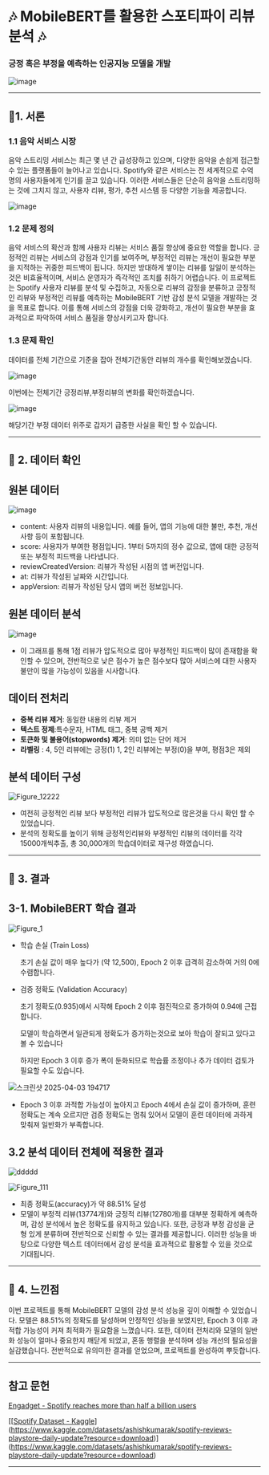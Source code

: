 # 🎶 MobileBERT를 활용한 스포티파이 리뷰 분석  🎶


###  긍정 혹은 부정을 예측하는 인공지능 모델을 개발
![image](https://github.com/user-attachments/assets/a4d35ca1-1626-4ad4-a7f4-500600a710b4)



---

## 🎵1. 서론

### 1.1 음악 서비스 시장

음악 스트리밍 서비스는 최근 몇 년 간 급성장하고 있으며, 다양한 음악을 손쉽게 접근할 수 있는 플랫폼들이 늘어나고 있습니다. Spotify와 같은 서비스는 전 세계적으로 수억 명의 사용자들에게 인기를 끌고 있습니다. 이러한 서비스들은 단순히 음악을 스트리밍하는 것에 그치지 않고, 사용자 리뷰, 평가, 추천 시스템 등 다양한 기능을 제공합니다.


![image](https://github.com/user-attachments/assets/9ec2db8e-9f3f-4a8c-83fe-b831dbbe7ee4)


### 1.2 문제 정의

음악 서비스의 확산과 함께 사용자 리뷰는 서비스 품질 향상에 중요한 역할을 합니다.
긍정적인 리뷰는 서비스의 강점과 인기를 보여주며, 부정적인 리뷰는 개선이 필요한 부분을 지적하는 귀중한 피드백이 됩니다.
하지만 방대하게 쌓이는 리뷰를 일일이 분석하는 것은 비효율적이며, 서비스 운영자가 즉각적인 조치를 취하기 어렵습니다.
이 프로젝트는  Spotify 사용자 리뷰를 분석 및 수집하고, 자동으로 리뷰의 감정을 분류하고 긍정적인 리뷰와 
부정적인 리뷰를 예측하는 MobileBERT 기반 감성 분석 모델을 개발하는 것을 목표로 합니다.
이를 통해 서비스의 강점을 더욱 강화하고, 개선이 필요한 부분을 효과적으로 파악하여 서비스 품질을 향상시키고자 합니다.

### 1.3 문제 확인
데이터를 전체 기간으로 기준을 잡아 전체기간동안 리뷰의 개수를 확인해보겠습니다.


![image](https://github.com/user-attachments/assets/221da211-9c7c-4dd3-9b05-73774f160de2)

이번에는 전체기간 긍정리뷰,부정리뷰의 변화를 확인하겠습니다. 

![image](https://github.com/user-attachments/assets/05a1ed6d-63a0-4111-9c73-67e69e5d3339)


해당기간 부정 데이터 위주로 갑자기 급증한 사실을 확인 할 수 있습니다.



---

## 🎵 2. 데이터 확인


## 원본 데이터

![image](https://github.com/user-attachments/assets/af29b164-f260-4bc1-a684-9e8ad61a048c)




- content: 사용자 리뷰의 내용입니다. 예를 들어, 앱의 기능에 대한 불만, 추천, 개선사항 등이 포함됩니다.
- score: 사용자가 부여한 평점입니다. 1부터 5까지의 정수 값으로, 앱에 대한 긍정적 또는 부정적 피드백을 나타냅니다.
- reviewCreatedVersion: 리뷰가 작성된 시점의 앱 버전입니다.
- at: 리뷰가 작성된 날짜와 시간입니다.
- appVersion: 리뷰가 작성된 당시 앱의 버전 정보입니다.


## 원본 데이터 분석
![image](https://github.com/user-attachments/assets/51a1f109-2233-46c3-84e2-e2b14a4258fd)

- 이 그래프를 통해 1점 리뷰가 압도적으로 많아 부정적인 피드백이 많이 존재함을 확인할 수 있으며,
전반적으로 낮은 점수가 높은 점수보다 많아 서비스에 대한 사용자 불만이 많을 가능성이 있음을 시사합니다.

  
## 데이터 전처리
- **중복 리뷰 제거**: 동일한 내용의 리뷰 제거
- **텍스트 정제**:특수문자, HTML 태그, 중복 공백 제거
- **토큰화 및 불용어(stopwords) 제거**: 의미 없는 단어 제거
- **라벨링** : 4, 5인 리뷰에는 긍정(1) 1, 2인 리뷰에는 부정(0)을 부여, 평점3은 제외 

## 분석 데이터 구성 
![Figure_12222](https://github.com/user-attachments/assets/b937f01b-e477-4303-823b-15ebaafb0803)


- 여전히 긍정적인 리뷰 보다 부정적인 리뷰가 압도적으로 많은것을 다시 확인 할 수 있었습니다.
- 분석의 정확도를 높이기 위해 긍정적인리뷰와 부정적인 리뷰의 데이터를 각각 15000개씩추출, 총 30,000개의 학습데이터로 재구성 하였습니다.




---

## 🎵 3. 결과

##  3-1. MobileBERT 학습 결과
![Figure_1](https://github.com/user-attachments/assets/c4c951cf-bb75-461d-a9d1-bda3214c29bf)


- 학습 손실 (Train Loss)

  초기 손실 값이 매우 높다가 (약 12,500), Epoch 2 이후 급격히 감소하여 거의 0에 수렴합니다.

- 검증 정확도 (Validation Accuracy)

  초기 정확도(0.935)에서 시작해 Epoch 2 이후 점진적으로 증가하여 0.94에 근접합니다.

  모델이 학습하면서 일관되게 정확도가 증가하는것으로 보아 학습이 잘되고 있다고 볼 수 있습니다

  하지만 Epoch 3 이후 증가 폭이 둔화되므로 학습률 조정이나 추가 데이터 검토가 필요할 수도 있습니다.
  
![스크린샷 2025-04-03 194717](https://github.com/user-attachments/assets/d0f7bc05-d6d6-4de4-84f5-55b2eb3f11bf)
- Epoch 3 이후 과적합 가능성이 높아지고 Epoch 4에서 손실 값이 증가하며, 훈련 정확도는 계속 오르지만 검증 정확도는 멈춰 있어서 모델이 훈련 데이터에 과하게 맞춰져 일반화가 부족합니다.


## 3.2 분석 데이터 전체에 적용한 결과
![ddddd](https://github.com/user-attachments/assets/d0bea670-3dff-454a-b2bb-33b5df2674f7)

![Figure_111](https://github.com/user-attachments/assets/765456dc-cb0e-4447-9529-c2e1bbdc9cd0)
- 최종 정확도(accuracy)가 약 88.51% 달성
- 모델이 부정적 리뷰(13774개)와 긍정적 리뷰(12780개)를 대부분 정확하게 예측하며, 감성 분석에서 높은 정확도를 유지하고 있습니다. 또한, 긍정과 부정 감성을 균형 있게 분류하며 전반적으로 신뢰할 수 있는 결과를 제공합니다. 이러한 성능을 바탕으로 다양한 텍스트 데이터에서 감성 분석을 효과적으로 활용할 수 있을 것으로 기대됩니다.
---

## 🎵 4. 느낀점

이번 프로젝트를 통해 MobileBERT 모델의 감성 분석 성능을 깊이 이해할 수 있었습니다. 모델은 88.51%의 정확도를 달성하며 안정적인 성능을 보였지만, Epoch 3 이후 과적합 가능성이 커져 최적화가 필요함을 느꼈습니다.
또한, 데이터 전처리와 모델의 일반화 성능이 얼마나 중요한지 깨닫게 되었고, 혼동 행렬을 분석하며 성능 개선의 필요성을 실감했습니다. 
전반적으로 유의미한 결과를 얻었으며, 프로젝트를 완성하여 뿌듯합니다.


---

## 참고 문헌

[Engadget - Spotify reaches more than half a billion users](https://www.engadget.com/spotify-reaches-more-than-half-a-billion-users-for-the-first-time-142818686.html)

[[[Spotify Dataset - Kaggle](https://www.kaggle.com/datasets/alexandrakim2201/spotify-dataset)](https://www.kaggle.com/datasets/ashishkumarak/spotify-reviews-playstore-daily-update?resource=download)](https://www.kaggle.com/datasets/ashishkumarak/spotify-reviews-playstore-daily-update?resource=download)

---
